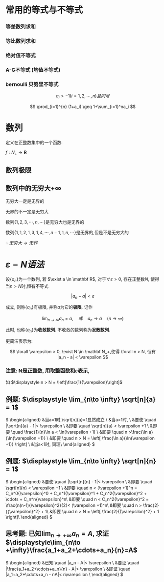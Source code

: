 # 常用的等式与不等式

### 等差数列求和

### 等比数列求和

### 绝对值不等式

### A-G不等式 (均值不等式)

### bernoulli 贝努里不等式

$$
a_i>-1 (i=1,2,\cdots,n)且同号
$$

$$
\prod_{i=1}^{n} (1+a_i) \geq 1+\sum_{i=1}^na_i
$$

# 数列

定义在正整数集中的一个函数:

$f:N_+ \to \mathbf R$

## 数列极限

## 数列中的无穷大$+\infty$

无穷大一定是无界的

无界的不一定是无穷大

数列$\{1,2,3,\cdots,n,\cdots\}$是无穷大也是无界的

数列$\{ 1,1,2,1,3,1,4,\cdots,n-1,1,n,\cdots \}$是无界的,但是不是无穷大的

$\therefore 无穷大\to 无界$

# $\varepsilon-N语法$

设{$a_n$}为一个数列, 若 $\exist a \in \mathbf R$, 对于$\forall \varepsilon >0$, 存在正整数$N$, 使得当$n>N$时,恒有不等式

$$
|a_n - a| < \varepsilon
$$

成立, 则称{$a_n$}有极限, 并称$a$为它的**极限**, 记作

$$
\lim_{n \to \infty}a_n = a, \quad 或 \quad a_n \to a \quad(n \to \infty)
$$

此时, 也称{$a_n$}为**收敛数列**. 不收敛的数列称为**发散数列**.

更简洁表示为:

$$
\forall \varepsilon > 0, \exist N \in \mathbf N_+,使得 \forall n > N, 恒有 |a_n - a| < \varepsilon
$$

### 注意: N是正整数, 用取整函数和$\varepsilon$表示,

如 $\displaystyle  n > N = \left[\frac{1}{\varepsilon}\right]$

## 例题: $\displaystyle \lim_{n\to \infty} \sqrt[n]{a} = 1$

$
\begin{aligned}
&当a=1时,\sqrt[n]{a}=1显然成立 \\
&当a>1时, \\
&要使 \quad |\sqrt[n]{a} - 1|< \varepsilon \\
&即要 \quad \sqrt[n]{a} < \varepsilon +1 \\
&即要 \quad \frac{1}{n}\ln a < \ln(\varepsilon +1) \\
&即要 \quad n >\frac{\ln a}{\ln(\varepsilon +1)} \\
&即要 \quad n > N = \left[ \frac{\ln a}{\ln(\varepsilon +1)} \right] \\
&当a<1时, 同理\\
\end{aligned}
$

## 例题: $\displaystyle \lim_{n\to \infty} \sqrt[n]{n} = 1$

$
\begin{aligned}
&要使 \quad |\sqrt[n]{n} - 1|< \varepsilon \\
&即要 \quad \sqrt[n]{n} < \varepsilon +1 \\
&即要 \quad n < (\varepsilon +1)^n = C_n^0{\varepsilon}^0 + C_n^1{\varepsilon}^1 + C_n^2{\varepsilon}^2 + \cdots +  C_n^n{\varepsilon}^n\\
&即要 \quad n < C_n^2{\varepsilon}^2 = \frac{n(n-1){\varepsilon}^2}{2}< (\varepsilon +1)^n\\
&即要 \quad n > \frac{2}{{\varepsilon}^2} + 1\\
&即要 \quad n > N = \left[ \frac{2}{{\varepsilon}^2} + 1 \right]\\
\end{aligned}
$

## 思考题: 已知$\displaystyle\lim_{n\to +\infty}a_n=A$, 求证$\displaystyle\lim_{n\to +\infty}\frac{a_1+a_2+\cdots+a_n}{n}=A$

$
\begin{aligned}
&已知 \quad |a_n - A|< \varepsilon \\
&要证 \quad |\frac{a_1+a_2+\cdots+a_n}{n} - A|< \varepsilon \\
&即证 \quad |a_1+a_2+\cdots+a_n - nA|< n\varepsilon \\
\end{aligned}
$